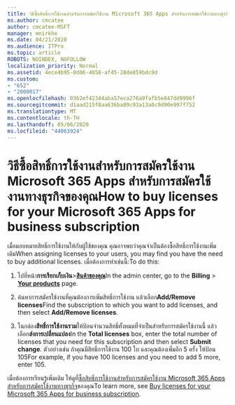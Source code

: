 ```yaml
---
title: วิธีซื้อสิทธิ์การใช้งานสําหรับการสมัครใช้งาน Microsoft 365 Apps สําหรับการสมัครใช้งานทางธุรกิจของคุณ
ms.author: cmcatee
author: cmcatee-MSFT
manager: mnirkhe
ms.date: 04/21/2020
ms.audience: ITPro
ms.topic: article
ROBOTS: NOINDEX, NOFOLLOW
localization_priority: Normal
ms.assetid: 4ece4b95-0d06-4658-af45-28de859bdc9d
ms.custom:
- "652"
- "2000017"
ms.openlocfilehash: 0362ef42344aba57eca276a9fafb5e847dd9996f
ms.sourcegitcommit: d1aad215f8aa636ba89c93a13a0c9d90e997f752
ms.translationtype: MT
ms.contentlocale: th-TH
ms.lasthandoff: 05/06/2020
ms.locfileid: "44063924"
---
```

# <a name="how-to-buy-licenses-for-your-microsoft-365-apps-for-business-subscription"></a><span data-ttu-id="959be-102">วิธีซื้อสิทธิ์การใช้งานสําหรับการสมัครใช้งาน Microsoft 365 Apps สําหรับการสมัครใช้งานทางธุรกิจของคุณ</span><span class="sxs-lookup"><span data-stu-id="959be-102">How to buy licenses for your Microsoft 365 Apps for business subscription</span></span>

<span data-ttu-id="959be-103">เมื่อมอบหมายสิทธิ์การใช้งานให้กับผู้ใช้ของคุณ คุณอาจพบว่าคุณจําเป็นต้องซื้อสิทธิ์การใช้งานเพิ่มเติม</span><span class="sxs-lookup"><span data-stu-id="959be-103">When assigning licenses to your users, you may find you have the need to buy additional licenses.</span></span> <span data-ttu-id="959be-104">เมื่อต้องการทําเช่นนี้:</span><span class="sxs-lookup"><span data-stu-id="959be-104">To do this:</span></span>
  
1. <span data-ttu-id="959be-105">ไปที่หน้า**การเรียกเก็บเงิน**\>**[สินค้าของคุณ](https://go.microsoft.com/fwlink/p/?linkid=842054)**</span><span class="sxs-lookup"><span data-stu-id="959be-105">In the admin center, go to the **Billing** \> **[Your products](https://go.microsoft.com/fwlink/p/?linkid=842054)** page.</span></span>

2. <span data-ttu-id="959be-106">ค้นหาการสมัครใช้งานที่คุณต้องการเพิ่มสิทธิ์การใช้งาน แล้วเลือก**Add/Remove licenses**</span><span class="sxs-lookup"><span data-stu-id="959be-106">Find the subscription to which you want to add licenses, and then select **Add/Remove licenses**.</span></span>

3. <span data-ttu-id="959be-107">ในกล่อง**สิทธิ์การใช้งานรวม**ให้ป้อนจํานวนสิทธิ์ทั้งหมดที่จําเป็นสําหรับการสมัครใช้งานนี้ แล้วเลือก**ส่งการเปลี่ยนแปลง**</span><span class="sxs-lookup"><span data-stu-id="959be-107">In the **Total licenses** box, enter the total number of licenses that you need for this subscription and then select **Submit change**.</span></span> <span data-ttu-id="959be-108">ตัวอย่างเช่น ถ้าคุณมีสิทธิ์การใช้งาน 100 ใบ และคุณต้องเพิ่มอีก 5 ครั้ง ให้ป้อน 105</span><span class="sxs-lookup"><span data-stu-id="959be-108">For example, if you have 100 licenses and you need to add 5 more, enter 105.</span></span>

<span data-ttu-id="959be-109">เมื่อต้องการเรียนรู้เพิ่มเติม ให้ดูที่[ซื้อสิทธิ์การใช้งานสําหรับการสมัครใช้งาน Microsoft 365 Apps สําหรับการสมัครใช้งานทางธุรกิจ](https://docs.microsoft.com/office365/admin/subscriptions-and-billing/buy-licenses)ของคุณ</span><span class="sxs-lookup"><span data-stu-id="959be-109">To learn more, see [Buy licenses for your Microsoft 365 Apps for business subscription](https://docs.microsoft.com/office365/admin/subscriptions-and-billing/buy-licenses).</span></span>